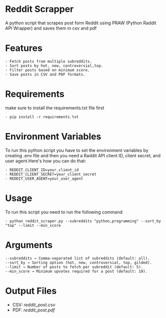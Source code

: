 # Reddit Scrapper
A python script that scrapes post form Reddit using PRAW (Python Raddit API Wrapper) and saves them in csv and pdf

# Features
    - Fetch posts from multiple subreddits.
    - Sort posts by hot, new, controversial,top.
    - Filter posts based on minimum score.
    - Save posts in CSV and PDF formats.

# Requirements
make sure to install the requirements.txt file first 
    
    - pip install -r requirements.txt

# Environment Variables
To run this python script you have to set the environment variables by creating .env file and then you need a Raddit API client ID, client secret, and user agent.Here's how you can do that:

    - REDDIT_CLIENT_ID=your_client_id
    - REDDIT_CLIENT_SECRET=your_client_secret
    - REDDIT_USER_AGENT=your_user_agent

# Usage
To run this script you need to run the following command

    - python reddit_scraper.py --subreddits "python,programming" --sort_by "top" --limit --min_score

# Arguments

    --subreddits → Comma-separated list of subreddits (default: all).
    --sort_by → Sorting option (hot, new, controversial, top, gilded).
    --limit → Number of posts to fetch per subreddit (default: 5).
    --min_score → Minimum upvotes required for a post (default: 10).

# Output Files

* CSV: *reddit_post.csv*
* PDF: *reddit_post.pdf*


